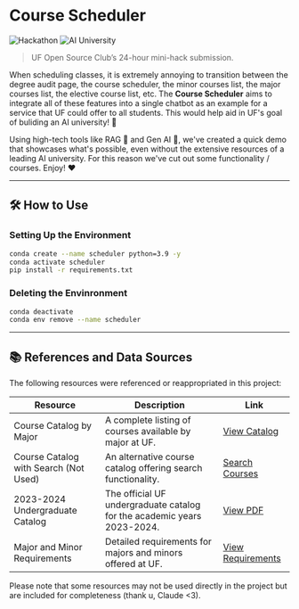 # Course Scheduler

![Hackathon](https://osc-hack.devpost.com/)
![AI University](https://img.shields.io/badge/AI%20University-UF-<COLOR_CODE>?style=flat-square)

> UF Open Source Club’s 24-hour mini-hack submission.

When scheduling classes, it is extremely annoying to transition between the degree audit page, the course scheduler, the minor courses list, the major courses list,
the elective course list, etc. The **Course Scheduler** aims to integrate all of these features into a single chatbot as an example for a service that UF could offer to all students. 
This would help aid in UF's goal of buliding an AI university! 🚀

Using high-tech tools like RAG 🤖 and Gen AI 🧠, we've created a quick demo that showcases what's possible, even without the extensive resources of a leading AI university. For this reason
we've cut out some functionality / courses. Enjoy! ❤️

---

## 🛠 How to Use

### Setting Up the Environment

```sh
conda create --name scheduler python=3.9 -y
conda activate scheduler
pip install -r requirements.txt
```

### Deleting the Envinronment

```sh
conda deactivate
conda env remove --name scheduler
```

---


## 📚 References and Data Sources

The following resources were referenced or reappropriated in this project:

| Resource | Description | Link |
|----------|-------------|------|
| Course Catalog by Major | A complete listing of courses available by major at UF. | [View Catalog](https://catalog.ufl.edu/UGRD/courses/) |
| Course Catalog with Search (Not Used) | An alternative course catalog offering search functionality. | [Search Courses](https://catalog.ufl.edu/course-search/) |
| 2023-2024 Undergraduate Catalog | The official UF undergraduate catalog for the academic years 2023-2024. | [View PDF](https://catalog.ufl.edu/pdf/2023-2024%20Undergraduate%20Catalog%20UF.pdf) |
| Major and Minor Requirements | Detailed requirements for majors and minors offered at UF. | [View Requirements](https://catalog.ufl.edu/UGRD/programs/) |

Please note that some resources may not be used directly in the project but are included for completeness (thank u, Claude <3).

